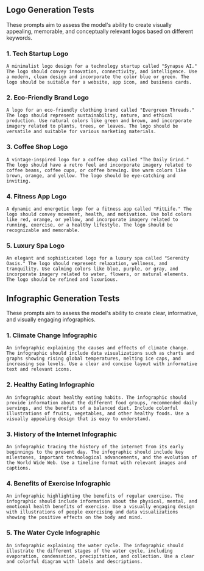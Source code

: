  ## Logo Generation Tests

These prompts aim to assess the model's ability to create visually appealing, memorable, and conceptually relevant logos based on different keywords.

### 1. Tech Startup Logo

```
A minimalist logo design for a technology startup called "Synapse AI." The logo should convey innovation, connectivity, and intelligence. Use a modern, clean design and incorporate the color blue or green. The logo should be suitable for a website, app icon, and business cards.
```

### 2. Eco-Friendly Brand Logo

```
A logo for an eco-friendly clothing brand called "Evergreen Threads." The logo should represent sustainability, nature, and ethical production. Use natural colors like green and brown, and incorporate imagery related to plants, trees, or leaves. The logo should be versatile and suitable for various marketing materials.
```

### 3. Coffee Shop Logo

```
A vintage-inspired logo for a coffee shop called "The Daily Grind." The logo should have a retro feel and incorporate imagery related to coffee beans, coffee cups, or coffee brewing. Use warm colors like brown, orange, and yellow. The logo should be eye-catching and inviting.
```

### 4. Fitness App Logo

```
A dynamic and energetic logo for a fitness app called "FitLife." The logo should convey movement, health, and motivation. Use bold colors like red, orange, or yellow, and incorporate imagery related to running, exercise, or a healthy lifestyle. The logo should be recognizable and memorable.
```

### 5. Luxury Spa Logo

```
An elegant and sophisticated logo for a luxury spa called "Serenity Oasis." The logo should represent relaxation, wellness, and tranquility. Use calming colors like blue, purple, or gray, and incorporate imagery related to water, flowers, or natural elements. The logo should be refined and luxurious.
```

## Infographic Generation Tests

These prompts aim to assess the model's ability to create clear, informative, and visually engaging infographics.

### 1. Climate Change Infographic

```
An infographic explaining the causes and effects of climate change. The infographic should include data visualizations such as charts and graphs showing rising global temperatures, melting ice caps, and increasing sea levels. Use a clear and concise layout with informative text and relevant icons.
```

### 2. Healthy Eating Infographic

```
An infographic about healthy eating habits. The infographic should provide information about the different food groups, recommended daily servings, and the benefits of a balanced diet. Include colorful illustrations of fruits, vegetables, and other healthy foods. Use a visually appealing design that is easy to understand.
```

### 3. History of the Internet Infographic

```
An infographic tracing the history of the internet from its early beginnings to the present day. The infographic should include key milestones, important technological advancements, and the evolution of the World Wide Web. Use a timeline format with relevant images and captions.
```

### 4. Benefits of Exercise Infographic

```
An infographic highlighting the benefits of regular exercise. The infographic should include information about the physical, mental, and emotional health benefits of exercise. Use a visually engaging design with illustrations of people exercising and data visualizations showing the positive effects on the body and mind.
```

### 5. The Water Cycle Infographic

```
An infographic explaining the water cycle. The infographic should illustrate the different stages of the water cycle, including evaporation, condensation, precipitation, and collection. Use a clear and colorful diagram with labels and descriptions.
```